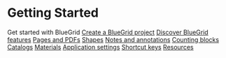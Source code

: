 # Getting Started


<section-starting-page>
<title>Discover BlueGrid</title>
<description>Get started with BlueGrid</description>
<spotlight>
    <a href="Projects.md"  type="start" description="Sed condimentum feugiat sagittis" >Create a BlueGrid project</a>
    <a href="Features-and-functions.md" type="search">Discover BlueGrid features</a>
</spotlight>
<primary>
    <title>
        Pages and PDF blueprints
    </title>
    <a href="Folders.md"></a>
    <a href="pages.md">Pages and PDFs</a>
</primary>
<secondary>
    <title>
        Catalogs, materials, shapes, annotations and quantities
    </title>
    <a href="Shape-tools.md">Shapes</a>
    <a href="Annotation-tools.md">Notes and annotations</a>
    <a href="Symbol-tools.md">Counting blocks</a>
    <a href="Tree-Catalog.md">Catalogs</a>
    <a href="Material.md">Materials</a>
</secondary>
<misc>
<cards>
    <title>Others</title>
    <a href="Settings.md">Application settings</a>
    <a href="Shortcut-Keys.md">Shortcut keys</a>
    <a href="Resources.md">Resources</a>
</cards>

  
</misc>

</section-starting-page>